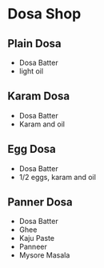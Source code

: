# Dosa Shop

## Plain Dosa
* Dosa Batter
* light oil

## Karam Dosa
* Dosa Batter
* Karam and oil

## Egg Dosa
* Dosa Batter
* 1/2 eggs, karam and oil

## Panner Dosa
* Dosa Batter
* Ghee
* Kaju Paste
* Panneer
* Mysore Masala